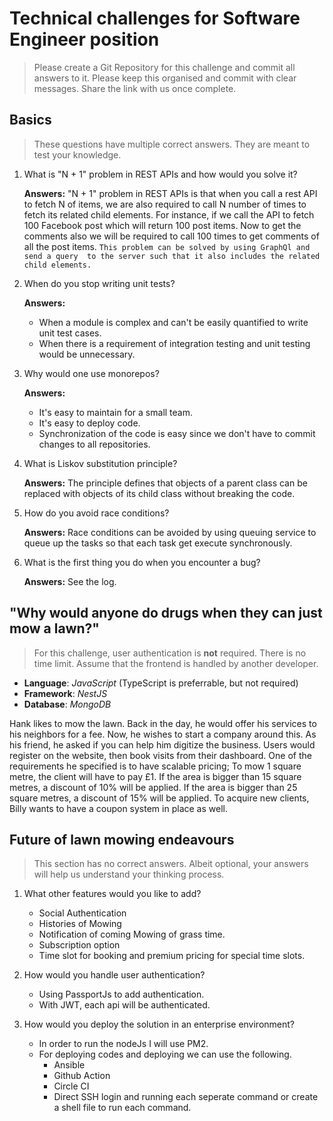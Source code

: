 # Technical challenges for Software Engineer position

> Please create a Git Repository for this challenge and commit all answers to it. Please keep this organised and commit with clear messages. Share the link with us once complete.

## Basics

> These questions have multiple correct answers. They are meant to test your knowledge.

1. What is "N + 1" problem in REST APIs and how would you solve it?

    **Answers:** "N + 1" problem in REST APIs is that when you call a rest API to fetch N of items,
    we are also required to call N number of times to fetch its related child elements.
    For instance, if we call the API to fetch 100 Facebook post which will return 100 post items.
    Now to get the comments also we will be required
    to call 100 times to get comments of all the post items.
    `This problem can be solved by using GraphQl and send a query 
    to the server such that it also includes the related child elements.`
    
2. When do you stop writing unit tests?
    
    **Answers:**
    - When a module is complex and can't be easily quantified to write unit test cases.
    - When there is a requirement of integration testing and unit testing would be unnecessary.
3. Why would one use monorepos?
    
    **Answers:** 
    - It's easy to maintain for a small team.
    - It's easy to deploy code.
    - Synchronization of the code is easy since we don't have to commit changes to all repositories.
4. What is Liskov substitution principle?

    **Answers:**  The principle defines that objects of a parent class can be replaced
     with objects of its child class without breaking the code.
5. How do you avoid race conditions?

    **Answers:** Race conditions can be avoided by using queuing service to queue 
    up the tasks so that each task get execute synchronously.
 
6. What is the first thing you do when you encounter a bug?
    
    **Answers:** See the log.

## "Why would anyone do drugs when they can just mow a lawn?"

> For this challenge, user authentication is **not** required. There is no time limit. Assume that the frontend is handled by another developer.

- **Language**: _JavaScript_ (TypeScript is preferrable, but not required)
- **Framework**: _NestJS_
- **Database**: _MongoDB_

Hank likes to mow the lawn. Back in the day, he would offer his services to his neighbors for a fee. Now, he wishes to start a company around this.
As his friend, he asked if you can help him digitize the business. Users would register on the website, then book visits from their dashboard. 
One of the requirements he specified is to have scalable pricing; 
To mow 1 square metre, the client will have to pay £1. 
If the area is bigger than 15 square metres, a discount of 10% will be applied. 
If the area is bigger than 25 square metres, a discount of 15% will be applied. 
To acquire new clients, Billy wants to have a coupon system in place as well.

## Future of lawn mowing endeavours

> This section has no correct answers. Albeit optional, your answers will help us understand your thinking process.

1. What other features would you like to add?
    
    - Social Authentication
    - Histories of Mowing
    - Notification of coming Mowing of grass time.
    - Subscription option 
    - Time slot for booking and premium pricing for special time slots.
    
2. How would you handle user authentication?
    
    - Using PassportJs to add authentication.
    - With JWT, each api will be authenticated. 
    
3. How would you deploy the solution in an enterprise environment?

    - In order to run the nodeJs I will use PM2.
    - For deploying codes and deploying we can use the following.
        - Ansible 
        - Github Action 
        - Circle CI
        - Direct SSH login and running each seperate command or create a shell file to run each command.
    
